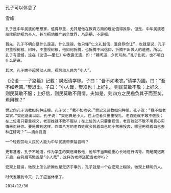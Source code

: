 孔子可以休息了

雪峰


    孔子是中华民族的思想家，值得尊重，尤其是他在教育方面的理论值得推崇，但是，中华民族若继续把他视为圣人，甚至把他推广到全世界，乃是祸，不是福。

    首先，孔子不明白是什么是道，什么是德，他只懂“仁义礼智信，温良恭俭让”，也就是说，孔子只重视树枝、树叶，不重视树根，他如何折腾，也折腾不出信仰，折腾不出做人的道德。所以，孔子有遗憾，这在《论语——里仁》中表露无遗，即：“朝闻道，夕死可矣。”孔子到死，也不明白什么是道。

    其次，孔子瞧不起劳动人民，视劳动人民为“小人”。

   《论语——子路篇》记载：樊迟请学稼。子曰：“吾不如老农。”请学为圃。曰：“吾不如老圃。”樊迟出。子曰：“小人哉，樊须也！上好礼，则民莫敢不敬；上好义，则民莫敢不服；上好信，则民莫敢不用情。夫如是，则四方之民襁负其子而至矣，焉用稼？”

    樊迟向孔子请教如何种庄稼。孔子说：“我不如老农。”樊迟又请教如何种菜。孔子说：“我不如老菜农。”樊迟退出以后，孔子说：“樊迟真是小人。在上位者只要重视礼，老百姓就不敢不敬畏；在上位者只要重视义，老百姓就不敢不服从；在上位的人只要重视信，老百姓就不敢不用真心实情来对待你。要是做到这样，四面八方的老百姓就会背着自己的小孩来投奔，哪里用得着自己去种庄稼呢？”——摘自百度

    一个轻视劳动人民的人能为中华民族带来福音吗？

    更有甚者，孔子不地道，作为学生的樊迟请教他，他却不当面语重心长地进行诱导，而是樊迟离开后，在背后骂樊迟是“小人哉”，这样的老师还配当老师吗？

    宏观上错误，微观上怎么折腾也是无济于事的，孔子就是一个在宏观上糊涂，微观上精明的人。

    时代发展到今天，孔子应当休息了。

    2014/12/30




